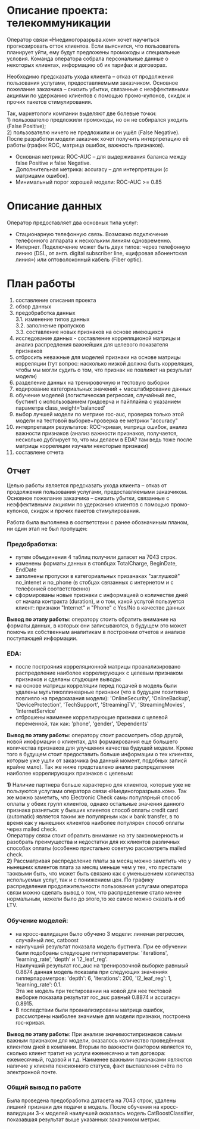 # Описание проекта: телекоммуникации
Оператор связи «Ниединогоразрыва.ком» хочет научиться прогнозировать отток клиентов. Если выяснится, что пользователь планирует уйти, ему будут предложены промокоды и специальные условия. Команда оператора собрала персональные данные о некоторых клиентах, информацию об их тарифах и договорах.

Необходимо предсказать ухода клиента – отказ от продолжения пользования услугами, предоставляемыми заказчиком.
Основное пожелание заказчика – снизить убытки, связанные с неэффективными акциями по удержанию клиентов с помощью промо-купонов, скидок и прочих пакетов стимулирования.

Так, маркетологи компании выделяют две болевые точки:
<br /> 1) пользователю предложили промокоды, но он не собирался уходить (False Positive);
<br /> 2) пользователю ничего не предложили и он ушёл (False Negative).
<br /> После разработки модели заказчик хочет получить интерпретацию её работы (график ROC, матрица ошибок, важность признаков). 
- Основная метрика: ROC-AUC – для выдерживания баланса между false Positive и false Negative. 
- Дополнительная метрика: accuracy – для интерпретации (с матрицами ошибок).
- Минимальный порог хорошей модели: ROC-AUC >= 0.85

# Описание данных
Оператор предоставляет два основных типа услуг: 
- Стационарную телефонную связь. Возможно подключение телефонного аппарата к нескольким линиям одновременно.
- Интернет. Подключение может быть двух типов: через телефонную линию (DSL, от англ. digital subscriber line, «цифровая абонентская линия») или оптоволоконный кабель (Fiber optic).

# План работы
1) составление описания проекта
2) обзор данных
3) предобработка данных
<br/> 3.1. изменение типов данных
<br/> 3.2. заполнение пропусков
<br/>3.3. составление новых признаков на основе имеющихся
4) исследование данных - составление корреляционой матрицы и анализ распредления важнейших для целевого показателя признаков 
5) отбросить неважные для моделей признаки на основе матрицы корреляции (тут вопрос: насколько низкой должна быть корреляция, чтобы мы могли судить о том, что признак не повлияет на результат модели)
6) разделение данных на тренировочную и тестовую выборки
7) кодирование категориальных значений + масштабирование данных
8) обучение моделей (логистическая регрессия, случайный лес, бустинг) с использованием гридсерча и пайплайна с указанием параметра class_weight=‘balanced’ 
9) выбор лучшей модели по метрике roc-auc, проверка только этой модели на тестовой выборке+проверка ее метрики "accuracy" 
10) интерпретация результатов: ROC-кривая, матрица ошибок, анализ важности признаков (анализ важности признаков, получается, несколько дублирует то, что мы делаем в EDA? там ведь тоже после матрицы корреляции изучали некоторые признаки)
11) составлене отчета

## Отчет
Целью работы является  предсказать ухода клиента – отказ от продолжения пользования услугами, предоставляемыми заказчиком.
Основное пожелание заказчика – снизить убытки, связанные с неэффективными акциями по удержанию клиентов с помощью промо-купонов, скидок и прочих пакетов стимулирования.

Работа была выполнена в соответствии с ранее обозначиным планом, ни один этап не был пропущен:

### **Предобработка**:
- путем объединения 4 таблиц получили датасет на 7043 строк. 
- изменены форматы данных в столбцах TotalCharge, BeginDate, EndDate
- заполнены пропуски в категориальных призанаках "заглушкой" no_intenet и no_phone (в стобцах связанных с интернетом и с телефонией соответственно)
- cформированы новые признаки с информацией о количестве дней от начала контракта (duration), и о том, какой услугой пользуется клиент: признаки "Internet" и "Phone" с Yes/Nо в качестве данных

**Вывод по этапу работы**: оператору стоить обратить внимание на форматы данных, в которых они записываются, в будущем это может помочь их собственным аналитикам в построении отчетов и анализе поступающей информации. 

### **EDA**:
- после построяния корреляционной матрицы проанализировано распределение наиболее коррелирующих с целевым признаком признаков и сделаны слудющие выводы: 
- на основе матрицы корреляции перед подачей в модель были удалены мультиколлинеарные признаки (что в будущем позитивно повлияло на предсказания модели): 'OnlineSecurity', 'OnlineBackup', 'DeviceProtection', 'TechSupport', 'StreamingTV', 'StreamingMovies', 'InternetService'
- отброшены наименее коррелирующие признаки с целевой переменной, так как: 'phone', 'gender', 'Dependents'

**Вывод по этапу работы**: оператору стоит рассмотреть сбор другой, новой инофрмации о клиентах, для формаирования еще большего количества признаков для улучшения качества будущей модели. Кроме того в будущем стоит предоставить больше информации о тех клиентах, которые уже ушли от заказчика (на данный момент, подобных записй крайне мало).
Так же ниже представлено анализ распределения наиболее коррелирующих признаков с целевым: 

**1)** Наличие партнера больше характерно для клиентов, которые уже не пользуются услугами оператора связи «Ниединогоразрыва.ком». Так же можно заметить, что Electronic Check самы популярный способ оплаты у обеих групп клиентов, однако остальные значения данного признака разняться: у бывших клиентов способ оплаты credit card (automatic) является таким же популярным как и bank transfer, в то время как у нынешних клиентов наиболее популярен  способ оплаты через mailed check. 
  <br />  Оператору связи стоит обратить внимание на эту закономерность и разобрать преимущества и недостатки для их клиентов различных способах оплаты (особенно пристально советую рассмотреть mailed check.
<br />  **2)** Рассматривая распределение платы за месяц можно заметить что у нынешних клиентов плата за месяц меньше чем у тех, что престали таоквыми быть, что может быть связано как с уменьшением количества испольуемых услуг, так и с понижением цен. По графику распределения продолжительности пользования услугами оператора связи можно сделать вывод о том, что распределение стало менее нормальным, нежели было до этого,то же самое можно сказать и об LTV.


### **Обучение моделей**:
- на кросс-валидации было обучено 3 модели: линеная регрессия, случайный лес, catboost
- наилучший результат показала модель бустинга. При ее обучении были подобраны следующие гипперпараметры: 'iterations', 'learning_rate', 'depth' и 'l2_leaf_reg'. 
<br /> Наилучший результат roc_auc на тренировочной выборке равныый 0.8874 данная модель показала при следующих значениях гипперпараметров: 'depth': 6, 'iterations': 200, 'l2_leaf_reg': 1, 'learning_rate': 0.1.
<br />Эта же модель при тестировании на новой для нее тестовой выборке показала результат roc_auc равный 0.8874 и accuracy= 0.8915.
- В последствии были проанализированы матрица ошибок, рассмотрены наиболее значимые для модели признаки, построена roc-кривая.

**Вывод по этапу работы**: При анализе значимостипризнаков самым важным признаком для модели, оказалось количество проведённых клиентом дней в компании. Вторым по важности фактором является то, сколько клиент тратит на услуги ежемесячно и тип договора: ежемесячный, годовой и т.д. Наименее важными признаками являются наличие у клиента пенсионного статуса, факт выставления счёта по электронной почте. 

### Общий вывод по работе
Была проведена предобработка датасета на 7043 строк, удалены лишний признаки для подачи в модель. После обучения на кросс-валидации 3-х моделей наилучшей оказалась модель CatBoostClassifier, показавшая результат выше указанных заказчиком метрик.







